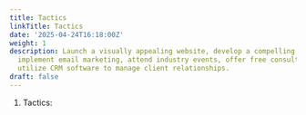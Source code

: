 ```yaml
---
title: Tactics
linkTitle: Tactics
date: '2025-04-24T16:18:00Z'
weight: 1
description: Launch a visually appealing website, develop a compelling brand story,
  implement email marketing, attend industry events, offer free consultations, and
  utilize CRM software to manage client relationships.
draft: false
---
```



1. Tactics:
